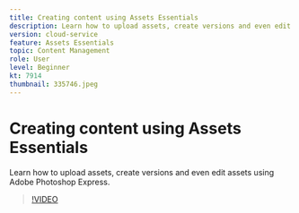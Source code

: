 ```yaml
---
title: Creating content using Assets Essentials
description: Learn how to upload assets, create versions and even edit assets using Adobe Photoshop Express.
version: cloud-service
feature: Assets Essentials
topic: Content Management
role: User
level: Beginner
kt: 7914
thumbnail: 335746.jpeg
---
```


# Creating content using Assets Essentials

Learn how to upload assets, create versions and even edit assets using Adobe Photoshop Express.

>[!VIDEO](https://video.tv.adobe.com/v/335746/?quality=9&learn=on)
